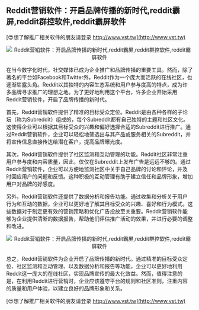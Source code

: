 ## **Reddit营销软件：开启品牌传播的新时代,reddit霸屏,reddit群控软件,reddit霸屏软件**

[😍想了解推广相关软件的朋友请登录 http://www.vst.tw](http://www.vst.tw)

 <center><img src="https://vst.tw/MP4/tuiguang/png/6.png" alt="Reddit营销软件：开启品牌传播的新时代,reddit霸屏,reddit群控软件,reddit霸屏软件"></center>

在当今数字化时代，社交媒体已成为企业推广和品牌传播的重要工具。然而，除了著名的平台如Facebook和Twitter外，Reddit作为一个庞大而活跃的在线社区，也逐渐崭露头角。Reddit以其独特的内容生态系统和用户参与度高的特点，成为许多品牌寻求推广的理想之地。为了更好地利用这个平台，许多企业开始采用Reddit营销软件，开启了品牌传播的新时代。

首先，Reddit营销软件提供了精准的目标受众定位。Reddit是由各种各样的子论坛（称为Subreddit）组成的，每个Subreddit都有自己独特的主题和社区文化。这使得企业可以根据其目标受众的兴趣和偏好选择合适的Subreddit进行推广。通过Reddit营销软件，企业可以轻松地筛选出与其产品或服务相关的Subreddit，并将宣传信息直接传达给潜在客户，提高品牌曝光度。

其次，Reddit营销软件提供了社区监测和互动管理的功能。Reddit社区非常注重用户参与度和内容质量，因此，仅仅在Subreddit上发布广告是远远不够的。通过Reddit营销软件，企业可以方便地监测社区中关于自己品牌的讨论和评论，并及时回应用户的问题和反馈。这种积极的互动管理有助于建立信任和品牌形象，增加用户对品牌的好感度。

另外，Reddit营销软件还提供了数据分析和报告功能。通过收集和分析关于用户行为和互动的数据，企业可以更好地了解其目标受众的兴趣、喜好和行为模式。这些数据对于制定更有效的营销策略和优化广告投放至关重要。Reddit营销软件能够为企业提供清晰的数据报告，帮助他们评估推广活动的效果，并进行必要的调整和改进。

 <center><img src="https://vst.tw/MP4/tuiguang/png/1.png" alt="Reddit营销软件：开启品牌传播的新时代,reddit霸屏,reddit群控软件,reddit霸屏软件"></center>

总之，Reddit营销软件为企业开启了品牌传播的新时代。通过精准的目标受众定位、社区监测和互动管理、以及数据分析和报告等功能，企业可以更好地利用Reddit这一庞大的在线社区，实现品牌宣传的最大化效益。然而，值得注意的是，在利用Reddit进行营销时，企业应该遵守平台的规则和社区准则，注重内容的质量和用户体验，以建立良好的品牌形象和关系。

[😍想了解推广相关软件的朋友请登录 http://www.vst.tw](http://www.vst.tw)



